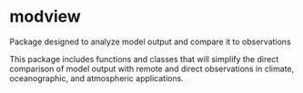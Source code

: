 # modview
Package designed to analyze model output and compare it to observations

This package includes functions and classes that will simplify the direct comparison of model output with remote and direct observations in climate, oceanographic, and atmospheric applications. 
